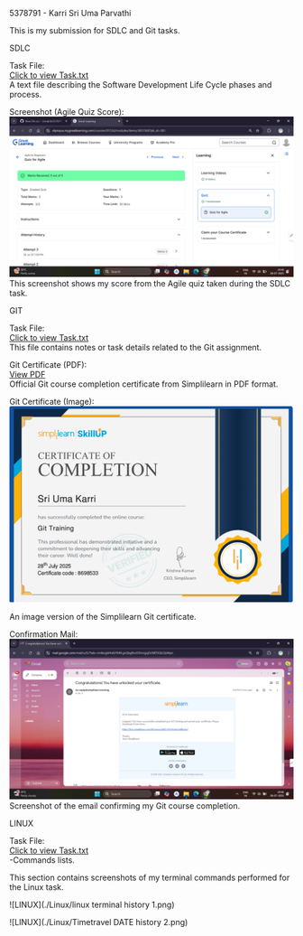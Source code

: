 5378791 - Karri Sri Uma Parvathi

This is my submission for SDLC and Git tasks.

SDLC

Task File:  
[Click to view Task.txt](./SDLC/Task.txt)  
A text file describing the Software Development Life Cycle phases and process.

Screenshot (Agile Quiz Score):  
![Agile Quiz Score](./SDLC/Agile%20Quiz%20Score%20.png)  
This screenshot shows my score from the Agile quiz taken during the SDLC task.

GIT

Task File:  
[Click to view Task.txt](./GIT/Task.txt)  
This file contains notes or task details related to the Git assignment.

Git Certificate (PDF):  
[View PDF](./GIT/Simpllearn%20Git%20Certificate.pdf)  
Official Git course completion certificate from Simplilearn in PDF format.

Git Certificate (Image):  
![Git Certificate](./GIT/Simpllearn%20Git%20Certificate.png)  

An image version of the Simplilearn Git certificate.

Confirmation Mail:  
![Confirmation Mail](./GIT/conformation%20mail%20.png)  
Screenshot of the email confirming my Git course completion.


LINUX

Task File:  
[Click to view Task.txt](./Linux/text.txt)  
-Commands lists.

This section contains screenshots of my terminal commands performed for the Linux task.

![LINUX](./Linux/linux terminal history 1.png)

![LINUX](./Linux/Timetravel DATE history 2.png)






